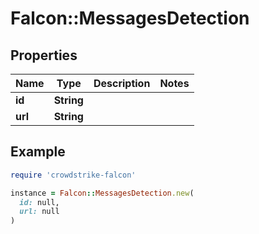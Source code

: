 # Falcon::MessagesDetection

## Properties

| Name | Type | Description | Notes |
| ---- | ---- | ----------- | ----- |
| **id** | **String** |  |  |
| **url** | **String** |  |  |

## Example

```ruby
require 'crowdstrike-falcon'

instance = Falcon::MessagesDetection.new(
  id: null,
  url: null
)
```

